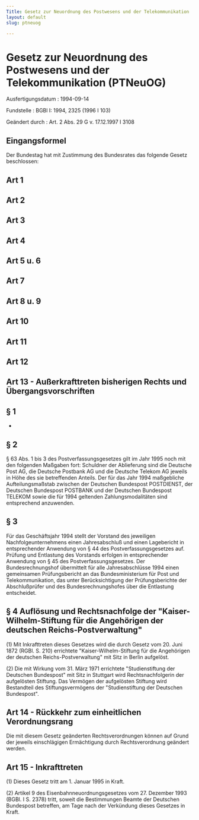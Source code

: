 ```yaml
---
Title: Gesetz zur Neuordnung des Postwesens und der Telekommunikation
layout: default
slug: ptneuog

---
```


# Gesetz zur Neuordnung des Postwesens und der Telekommunikation (PTNeuOG)

Ausfertigungsdatum
:   1994-09-14

Fundstelle
:   BGBl I: 1994, 2325 (1996 I 103)

Geändert durch
:   Art. 2 Abs. 29 G v. 17.12.1997 I 3108


## Eingangsformel

Der Bundestag hat mit Zustimmung des Bundesrates das folgende Gesetz
beschlossen:


## Art 1



## Art 2



## Art 3



## Art 4



## Art 5 u. 6



## Art 7



## Art 8 u. 9



## Art 10



## Art 11



## Art 12



## Art 13 - Außerkrafttreten bisherigen Rechts und Übergangsvorschriften



## § 1

-


## § 2

§ 63 Abs. 1 bis 3 des Postverfassungsgesetzes gilt im Jahr 1995 noch
mit den folgenden Maßgaben fort:
Schuldner der Ablieferung sind die Deutsche Post AG, die Deutsche
Postbank AG und die Deutsche Telekom AG jeweils in Höhe des sie
betreffenden Anteils. Der für das Jahr 1994 maßgebliche
Aufteilungsmaßstab zwischen der Deutschen Bundespost POSTDIENST, der
Deutschen Bundespost POSTBANK und der Deutschen Bundespost TELEKOM
sowie die für 1994 geltenden Zahlungsmodalitäten sind entsprechend
anzuwenden.


## § 3

Für das Geschäftsjahr 1994 stellt der Vorstand des jeweiligen
Nachfolgeunternehmens einen Jahresabschluß und einen Lagebericht in
entsprechender Anwendung von § 44 des Postverfassungsgesetzes auf.
Prüfung und Entlastung des Vorstands erfolgen in entsprechender
Anwendung von § 45 des Postverfassungsgesetzes. Der Bundesrechnungshof
übermittelt für alle Jahresabschlüsse 1994 einen gemeinsamen
Prüfungsbericht an das Bundesministerium für Post und
Telekommunikation, das unter Berücksichtigung der Prüfungsberichte der
Abschlußprüfer und des Bundesrechnungshofes über die Entlastung
entscheidet.


## § 4 Auflösung und Rechtsnachfolge der "Kaiser-Wilhelm-Stiftung für die Angehörigen der deutschen Reichs-Postverwaltung"

(1) Mit Inkrafttreten dieses Gesetzes wird die durch Gesetz vom 20.
Juni 1872 (RGBl. S. 210) errichtete "Kaiser-Wilhelm-Stiftung für die
Angehörigen der deutschen Reichs-Postverwaltung" mit Sitz in Berlin
aufgelöst.

(2) Die mit Wirkung vom 31. März 1971 errichtete "Studienstiftung der
Deutschen Bundespost" mit Sitz in Stuttgart wird Rechtsnachfolgerin
der aufgelösten Stiftung. Das Vermögen der aufgelösten Stiftung wird
Bestandteil des Stiftungsvermögens der "Studienstiftung der Deutschen
Bundespost".


## Art 14 - Rückkehr zum einheitlichen Verordnungsrang

Die mit diesem Gesetz geänderten Rechtsverordnungen können auf Grund
der jeweils einschlägigen Ermächtigung durch Rechtsverordnung geändert
werden.


## Art 15 - Inkrafttreten

(1) Dieses Gesetz tritt am 1. Januar 1995 in Kraft.

(2) Artikel 9 des Eisenbahnneuordnungsgesetzes vom 27. Dezember 1993
(BGBl. I S. 2378) tritt, soweit die Bestimmungen Beamte der Deutschen
Bundespost betreffen, am Tage nach der Verkündung dieses Gesetzes in
Kraft.

